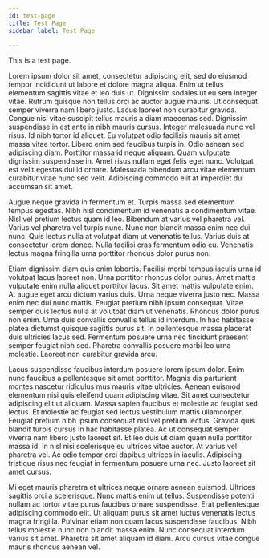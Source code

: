 ```yaml
---
id: test-page
title: Test Page
sidebar_label: Test Page

---
```

This is a test page.

Lorem ipsum dolor sit amet, consectetur adipiscing elit, sed do eiusmod tempor incididunt ut labore et dolore magna aliqua. Enim ut tellus elementum sagittis vitae et leo duis ut. Dignissim sodales ut eu sem integer vitae. Rutrum quisque non tellus orci ac auctor augue mauris. Ut consequat semper viverra nam libero justo. Lacus laoreet non curabitur gravida. Congue nisi vitae suscipit tellus mauris a diam maecenas sed. Dignissim suspendisse in est ante in nibh mauris cursus. Integer malesuada nunc vel risus. Id nibh tortor id aliquet. Eu volutpat odio facilisis mauris sit amet massa vitae tortor. Libero enim sed faucibus turpis in. Odio aenean sed adipiscing diam. Porttitor massa id neque aliquam. Quam vulputate dignissim suspendisse in. Amet risus nullam eget felis eget nunc. Volutpat est velit egestas dui id ornare. Malesuada bibendum arcu vitae elementum curabitur vitae nunc sed velit. Adipiscing commodo elit at imperdiet dui accumsan sit amet.

Augue neque gravida in fermentum et. Turpis massa sed elementum tempus egestas. Nibh nisl condimentum id venenatis a condimentum vitae. Nisl vel pretium lectus quam id leo. Bibendum at varius vel pharetra vel. Varius vel pharetra vel turpis nunc. Nunc non blandit massa enim nec dui nunc. Quis lectus nulla at volutpat diam ut venenatis tellus. Varius duis at consectetur lorem donec. Nulla facilisi cras fermentum odio eu. Venenatis lectus magna fringilla urna porttitor rhoncus dolor purus non.

Etiam dignissim diam quis enim lobortis. Facilisi morbi tempus iaculis urna id volutpat lacus laoreet non. Urna porttitor rhoncus dolor purus. Amet mattis vulputate enim nulla aliquet porttitor lacus. Sit amet mattis vulputate enim. At augue eget arcu dictum varius duis. Urna neque viverra justo nec. Massa enim nec dui nunc mattis. Feugiat pretium nibh ipsum consequat. Vitae semper quis lectus nulla at volutpat diam ut venenatis. Rhoncus dolor purus non enim. Urna duis convallis convallis tellus id interdum. In hac habitasse platea dictumst quisque sagittis purus sit. In pellentesque massa placerat duis ultricies lacus sed. Fermentum posuere urna nec tincidunt praesent semper feugiat nibh sed. Pharetra convallis posuere morbi leo urna molestie. Laoreet non curabitur gravida arcu.

Lacus suspendisse faucibus interdum posuere lorem ipsum dolor. Enim nunc faucibus a pellentesque sit amet porttitor. Magnis dis parturient montes nascetur ridiculus mus mauris vitae ultricies. Aenean euismod elementum nisi quis eleifend quam adipiscing vitae. Sit amet consectetur adipiscing elit ut aliquam. Massa sapien faucibus et molestie ac feugiat sed lectus. Et molestie ac feugiat sed lectus vestibulum mattis ullamcorper. Feugiat pretium nibh ipsum consequat nisl vel pretium lectus. Gravida quis blandit turpis cursus in hac habitasse platea. Ac ut consequat semper viverra nam libero justo laoreet sit. Et leo duis ut diam quam nulla porttitor massa id. In nisl nisi scelerisque eu ultrices vitae auctor. At varius vel pharetra vel. Ac odio tempor orci dapibus ultrices in iaculis. Adipiscing tristique risus nec feugiat in fermentum posuere urna nec. Justo laoreet sit amet cursus.

Mi eget mauris pharetra et ultrices neque ornare aenean euismod. Ultrices sagittis orci a scelerisque. Nunc mattis enim ut tellus. Suspendisse potenti nullam ac tortor vitae purus faucibus ornare suspendisse. Erat pellentesque adipiscing commodo elit. Ut aliquam purus sit amet luctus venenatis lectus magna fringilla. Pulvinar etiam non quam lacus suspendisse faucibus. Nibh tellus molestie nunc non blandit massa enim. Nunc consequat interdum varius sit amet. Pharetra sit amet aliquam id diam. Arcu cursus vitae congue mauris rhoncus aenean vel.
